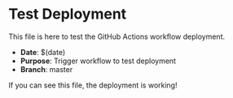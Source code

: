 # Test Deployment

This file is here to test the GitHub Actions workflow deployment.

- **Date**: $(date)
- **Purpose**: Trigger workflow to test deployment
- **Branch**: master

If you can see this file, the deployment is working! 